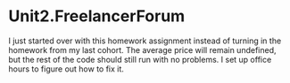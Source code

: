 # Unit2.FreelancerForum
I just started over with this homework assignment instead of turning in the homework from my last cohort.
The average price will remain undefined, but the rest of the code should still run with no problems. I set up office hours to figure out how to fix it.